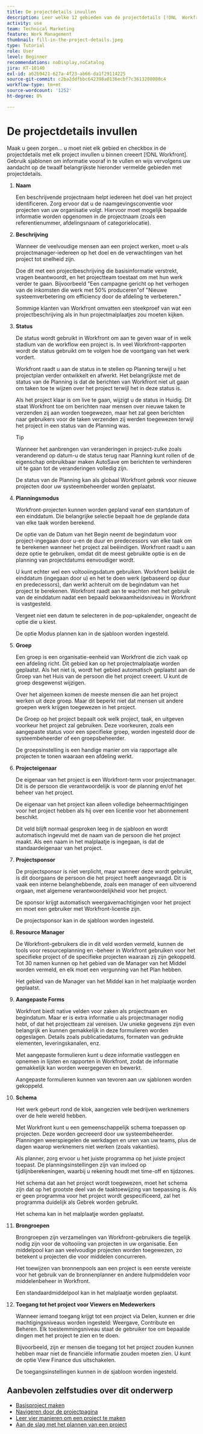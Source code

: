 ```yaml
---
title: De projectdetails invullen
description: Leer welke 12 gebieden van de projectdetails [!DNL  Workfront] raadt u aan in te vullen wanneer u een project maakt.
activity: use
team: Technical Marketing
feature: Work Management
thumbnail: fill-in-the-project-details.jpeg
type: Tutorial
role: User
level: Beginner
recommendations: noDisplay,noCatalog
jira: KT-10140
exl-id: a62b9421-627a-4f23-ab66-da1f29114225
source-git-commit: c2ba2ddfbbc642398a0136ecbf7c3613208080c4
workflow-type: tm+mt
source-wordcount: '1252'
ht-degree: 0%

---
```


# De projectdetails invullen

Maak u geen zorgen... u moet niet elk gebied en checkbox in de projectdetails met elk project invullen u binnen creeert [!DNL  Workfront]. Gebruik sjablonen om informatie vooraf in te vullen en wijs vervolgens uw aandacht op de twaalf belangrijkste hieronder vermelde gebieden met projectdetails.

1. **Naam**

   Een beschrijvende projectnaam helpt iedereen het doel van het project identificeren. Zorg ervoor dat u de naamgevingsconventie voor projecten van uw organisatie volgt. Hiervoor moet mogelijk bepaalde informatie worden opgenomen in de projectnaam (zoals een referentienummer, afdelingsnaam of categorielocatie).


1. **Beschrijving**

   Wanneer de veelvoudige mensen aan een project werken, moet u-als projectmanager-iedereen op het doel en de verwachtingen van het project tot snelheid zijn.

   Doe dit met een projectbeschrijving die basisinformatie verstrekt, vragen beantwoordt, en het projectteam toestaat om met hun werk verder te gaan. Bijvoorbeeld &quot;Een campagne gericht op het verhogen van de inkomsten die werk met 50% produceren&quot;of &quot;Nieuwe systeemverbetering om efficiency door de afdeling te verbeteren.&quot;

   Sommige klanten van Workfront omvatten een steekproef van wat een projectbeschrijving als in hun projectmalplaatjes zou moeten kijken.

1. **Status**

   De status wordt gebruikt in Workfront om aan te geven waar of in welk stadium van de workflow een project is. In veel Workfront-rapporten wordt de status gebruikt om te volgen hoe de voortgang van het werk vordert.

   Workfront raadt u aan de status in te stellen op Planning terwijl u het projectplan verder ontwikkelt en afwerkt. Het belangrijkste met de status van de Planning is dat de berichten van Workfront niet uit gaan om taken toe te wijzen over het project terwijl het in deze status is.

   Als het project klaar is om live te gaan, wijzigt u de status in Huidig. Dit staat Workfront toe om berichten naar mensen over nieuwe taken te verzenden zij aan worden toegewezen, maar het zal geen berichten naar gebruikers voor de taken verzenden zij werden toegewezen terwijl het project in een status van de Planning was.

   >[!TIP]
   >
   >  Wanneer het aanbrengen van veranderingen in project-zulke zoals veranderend op datum-u de status terug naar Planning kunt rollen of de eigenschap onbruikbaar maken AutoSave om berichten te verhinderen uit te gaan tot de veranderingen volledig zijn.

   De status van de Planning kan als globaal Workfront gebrek voor nieuwe projecten door uw systeembeheerder worden geplaatst.

1. **Planningsmodus**

   Workfront-projecten kunnen worden gepland vanaf een startdatum of een einddatum. Die belangrijke selectie bepaalt hoe de geplande data van elke taak worden berekend.

   De optie van de Datum van het Begin neemt de begindatum voor project-ingegaan door u-en de duur en predecessors van elke taak om te berekenen wanneer het project zal beëindigen. Workfront raadt u aan deze optie te gebruiken, omdat dit de meest gebruikte optie is en de planning van projectdatums eenvoudiger wordt.

   U kunt echter wel een voltooiingsdatum gebruiken. Workfront bekijkt de einddatum (ingegaan door u) en het te doen werk (gebaseerd op duur en predecessors), dan werkt achteruit om de begindatum van het project te berekenen. Workfront raadt aan te wachten met het gebruik van de einddatum nadat een bepaald bekwaamheidsniveau in Workfront is vastgesteld.

   Vergeet niet een datum te selecteren in de pop-upkalender, ongeacht de optie die u kiest.

   De optie Modus plannen kan in de sjabloon worden ingesteld.

1. **Groep**

   Een groep is een organisatie-eenheid van Workfront die zich vaak op een afdeling richt. Dit gebied kan op het projectmalplaatje worden geplaatst. Als het niet is, wordt het gebied automatisch geplaatst aan de Groep van het Huis van de persoon die het project creeert. U kunt de groep desgewenst wijzigen.

   Over het algemeen komen de meeste mensen die aan het project werken uit deze groep. Maar dit beperkt niet dat mensen uit andere groepen werk krijgen toegewezen in het project.

   De Groep op het project bepaalt ook welk project, taak, en uitgeven voorkeur het project zal gebruiken. Deze voorkeuren, zoals een aangepaste status voor een specifieke groep, worden ingesteld door de systeembeheerder of een groepsbeheerder.

   De groepsinstelling is een handige manier om via rapportage alle projecten te tonen waaraan een afdeling werkt.

1. **Projecteigenaar**

   De eigenaar van het project is een Workfront-term voor projectmanager. Dit is de persoon die verantwoordelijk is voor de planning en/of het beheer van het project.

   De eigenaar van het project kan alleen volledige beheermachtigingen voor het project hebben als hij over een licentie voor het abonnement beschikt.

   Dit veld blijft normaal gesproken leeg in de sjabloon en wordt automatisch ingevuld met de naam van de persoon die het project maakt. Als een naam in het malplaatje is ingegaan, is dat de standaardeigenaar van het project.

1. **Projectsponsor**

   De projectsponsor is niet verplicht, maar wanneer deze wordt gebruikt, is dit doorgaans de persoon die het project heeft aangevraagd. Dit is vaak een interne belanghebbende, zoals een manager of een uitvoerend orgaan, met algemene verantwoordelijkheid voor het project.

   De sponsor krijgt automatisch weergavemachtigingen voor het project en moet een gebruiker met Workfront-licentie zijn.

   De projectsponsor kan in de sjabloon worden ingesteld.

1. **Resource Manager**

   De Workfront-gebruikers die in dit veld worden vermeld, kunnen de tools voor resourceplanning en -beheer in Workfront gebruiken voor het specifieke project of de specifieke projecten waaraan zij zijn gekoppeld. Tot 30 namen kunnen op het gebied van de Manager van het Middel worden vermeld, en elk moet een vergunning van het Plan hebben.

   Het gebied van de Manager van het Middel kan in het malplaatje worden geplaatst.

1. **Aangepaste Forms**

   Workfront biedt native velden voor zaken als projectnaam en begindatum. Maar er is extra informatie u als projectmanager nodig hebt, of dat het projectteam zal vereisen. Uw unieke gegevens zijn even belangrijk en kunnen gemakkelijk in deze formulieren worden opgeslagen. Details zoals publicatiedatums, formaten van gedrukte elementen, leveringskanalen, enz.

   Met aangepaste formulieren kunt u deze informatie vastleggen en opnemen in lijsten en rapporten in Workfront, zodat de informatie gemakkelijk kan worden weergegeven en bewerkt.

   Aangepaste formulieren kunnen van tevoren aan uw sjablonen worden gekoppeld.

1. **Schema**

   Het werk gebeurt rond de klok, aangezien vele bedrijven werknemers over de hele wereld hebben.

   Met Workfront kunt u een gemeenschappelijk schema toepassen op projecten. Deze worden gecreeerd door uw systeembeheerder. Planningen weerspiegelen de werkdagen en uren van uw teams, plus de dagen waarop werknemers niet werken (zoals vakanties).

   Als planner, zorg ervoor u het juiste programma op het juiste project toepast. De planningsinstellingen zijn van invloed op tijdlijnberekeningen, waarbij u rekening houdt met time-off en tijdzones.

   Het schema dat aan het project wordt toegewezen, moet het schema zijn dat op het grootste deel van de taaktoewijzing van toepassing is. Als er geen programma voor het project wordt gespecificeerd, zal het programma duidelijk als Gebrek worden gebruikt.

   Het schema kan in het malplaatje worden geplaatst.

1. **Brongroepen**

   Brongroepen zijn verzamelingen van Workfront-gebruikers die tegelijk nodig zijn voor de voltooiing van projecten in uw organisatie. Een middelpool kan aan veelvoudige projecten worden toegewezen, zo betekent u projecten die voor middelen concurreren.

   Het toewijzen van bronnenpools aan een project is een eerste vereiste voor het gebruik van de bronnenplanner en andere hulpmiddelen voor middelenbeheer in Workfront.

   Een standaardmiddelpool kan in het malplaatje worden geplaatst.

1. **Toegang tot het project voor Viewers en Medewerkers**

   Wanneer iemand toegang krijgt tot een project via Delen, kunnen er drie machtigingsniveaus worden ingesteld: Weergave, Contribute en Beheren. Elk toestemmingsniveau staat de gebruiker toe om bepaalde dingen met het project te zien en te doen.

   Bijvoorbeeld, zijn er mensen die toegang tot het project zouden kunnen hebben maar niet de financiële informatie zouden moeten zien. U kunt de optie View Finance dus uitschakelen.

   De toegangsinstellingen kunnen in de sjabloon worden ingesteld.

## Aanbevolen zelfstudies over dit onderwerp

* [Basisproject maken](https://experienceleague.adobe.com/en/docs/workfront-learn/tutorials-workfront/manage-work/projects/understand-basic-project-creation)
* [Navigeren door de projectpagina](https://experienceleague.adobe.com/en/docs/workfront-learn/tutorials-workfront/manage-work/projects/navigate-the-project-page)
* [Leer vier manieren om een project te maken](https://experienceleague.adobe.com/en/docs/workfront-learn/tutorials-workfront/manage-work/projects/understand-other-ways-to-create-projects)
* [Aan de slag met het plannen van een project](https://experienceleague.adobe.com/en/docs/workfront-learn/tutorials-workfront/manage-work/projects/getting-started-plan-a-project)
